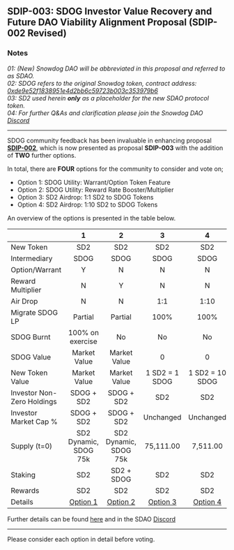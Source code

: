 ## SDIP-003: SDOG Investor Value Recovery and Future DAO Viability Alignment Proposal (SDIP-002 Revised)

### Notes
*01: (New) Snowdog DAO will be abbreviated in this proposal and referred to as SDAO.  
02: SDOG refers to the original Snowdog token, contract address: [0xde9e52f1838951e4d2bb6c59723b003c353979b6](https://snowtrace.io/token/0xde9e52f1838951e4d2bb6c59723b003c353979b6)  
03: SD2 used herein __only__ as a placeholder for the new SDAO protocol token.  
04: For further Q&As and clarification please join the Snowdog DAO [Discord](https://discord.com/invite/2B8xctNajA)*

---

SDOG community feedback has been invaluable in enhancing proposal [**SDIP-002**](https://github.com/qu8it/sdao/blob/6cab17aa152bbc62c852ba46d16b2aeeb3ec6342/sdip-002.md), which is now presented as proposal **SDIP-003** with the addition of **TWO** further options.  

In total, there are **FOUR** options for the community to consider and vote on;
- Option 1: SDOG Utility: Warrant/Option Token Feature
- Option 2: SDOG Utility: Reward Rate Booster/Multiplier 
- Option 3: SD2 Airdrop: 1:1 SD2 to SDOG Tokens 
- Option 4: SD2 Airdrop: 1:10 SD2 to SDOG Tokens 

An overview of the options is presented in the table below. 

|  | 1 | 2 | 3 | 4 |
|---|:---:|:---:|:---:|:---:|
| New Token | SD2 | SD2 | SD2 | SD2 |
| Intermediary | SDOG | SDOG | SDOG | SDOG |
| Option/Warrant | Y | N | N | N |
| Reward Multiplier | N | Y | N | N |
| Air Drop | N | N | 1:1 | 1:10 |
| Migrate SDOG LP | Partial | Partial | 100% | 100% |
| SDOG Burnt | 100% on exercise | No | No | No |
| SDOG Value | Market Value | Market Value | 0 | 0 |
| New Token Value | Market Value | Market Value | 1 SD2 = 1 SDOG | 1 SD2 = 10 SDOG |
| Investor Non-Zero Holdings | SDOG + SD2 | SDOG + SD2 | SD2 | SD2 |
| Investor Market Cap % | SDOG + SD2 | SDOG + SD2 | Unchanged | Unchanged |
| Supply (t=0) | SD2 Dynamic, SDOG 75k | SD2 Dynamic, SDOG 75k | 75,111.00 | 7,511.00 |
| Staking | SD2 | SD2 + SDOG | SD2 | SD2 |
| Rewards | SD2 | SD2 | SD2 | SD2 |
| Details | [Option 1](https://github.com/qu8it/sdao/blob/86788f7a66c5ee04490b06a47f4df292b79231f2/sdip-002_option-1.md) | [Option 2](https://github.com/qu8it/sdao/blob/86788f7a66c5ee04490b06a47f4df292b79231f2/sdip-002_option-2.md) | [Option 3](https://github.com/qu8it/sdao/blob/6cab17aa152bbc62c852ba46d16b2aeeb3ec6342/sdip-002_option-3.md) | [Option 4](https://github.com/qu8it/sdao/blob/6cab17aa152bbc62c852ba46d16b2aeeb3ec6342/sdip-002_option-4.md) |

Further details can be found [here](https://docs.google.com/spreadsheets/d/1FWUWdHJZGpOAp9k55lzHrHDlQjqr5XCJ-UNdYqNV0WA/edit?usp=sharing) and in the SDAO [Discord](https://discord.com/invite/2B8xctNajA)

---

Please consider each option in detail before voting. 
